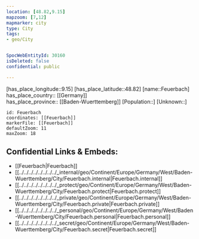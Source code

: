 ```yaml
---
location: [48.82,9.15] 
mapzoom: [7,12] 
mapmarker: city 
type: City
tags:
- geo/City


SpocWebEntityId: 30160
isDeleted: false
confidential: public

---
```

[has_place_longitude::9.15] 
[has_place_latitude::48.82] 
[name::Feuerbach] 
has_place_country:: [[Germany]]  
has_place_province:: [[Baden-Wuerttemberg]] 
[Population::] 
[Unknown::] 


```leaflet
id: Feuerbach
coordinates: [[Feuerbach]] 
markerFile: [[Feuerbach]] 
defaultZoom: 11 
maxZoom: 18
```


## Confidential Links & Embeds: 
- [[Feuerbach|Feuerbach]]  
- [[../../../../../../../../_internal/geo/Continent/Europe/Germany/West/Baden-Wuerttemberg/City/Feuerbach.internal|Feuerbach.internal]] 
- [[../../../../../../../../_protect/geo/Continent/Europe/Germany/West/Baden-Wuerttemberg/City/Feuerbach.protect|Feuerbach.protect]] 
- [[../../../../../../../../_private/geo/Continent/Europe/Germany/West/Baden-Wuerttemberg/City/Feuerbach.private|Feuerbach.private]] 
- [[../../../../../../../../_personal/geo/Continent/Europe/Germany/West/Baden-Wuerttemberg/City/Feuerbach.personal|Feuerbach.personal]] 
- [[../../../../../../../../_secret/geo/Continent/Europe/Germany/West/Baden-Wuerttemberg/City/Feuerbach.secret|Feuerbach.secret]] 
